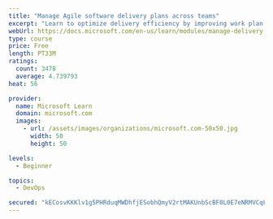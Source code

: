 ```yaml
---
title: "Manage Agile software delivery plans across teams"
excerpt: "Learn to optimize delivery efficiency by improving work plan visibility across teams."
webUrl: https://docs.microsoft.com/en-us/learn/modules/manage-delivery-plans/
type: course
price: Free
length: PT33M
ratings:
  count: 3478
  average: 4.739793
heat: 56

provider:
  name: Microsoft Learn
  domain: microsoft.com
  images:
    - url: /assets/images/organizations/microsoft.com-50x50.jpg
      width: 50
      height: 50

levels:
  - Beginner

topics:
  - DevOps

secured: "kECosvKKKlv1g5PHRduqMWDhfjESobhQmyV2rtMAKUnbScBF0L0E7eNRMVCqLTPbmLkmGGhD7q9LZ84LBlyy2znSy10E0a8APys+ykQHzY7XPjAczqhaflayie/nZ69+lVzO7tK/0gEO4TTZwQzhOb2zAFL9TqMguMYGTC8QnlETj58+tKm1ApGipJEBYNu+PXjI9rBcqIWkzyedd5Rc5viG4O6tXrc9PJRe319kju5SJt2QV8yOo85MVXZ9h7beAh1ZhdiOI8oJK3/VOdhxZR5gYQzPugIIsIjFKj9BUJUokwk+qeD0KISuN0aHrimP5rXUPtJcAAVg3SDk/HCJSvb26102rI9KRd0ejEq8dph9wSI/Girp3+CLOdKn2U9lYRYAZBEezwcjFysMs5DqxtDCNo5jTYEkVJYnv4yG/aE=;6kuELHPAmxjjhBYnlanfbA=="
---
```



